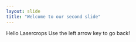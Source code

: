 ```yaml
---
layout: slide
title: "Welcome to our second slide"
---
```

Hello Lasercrops
Use the left arrow key to go back!